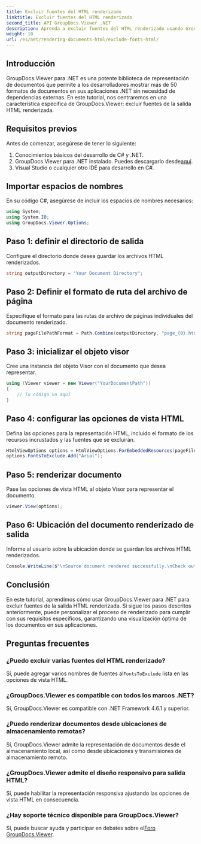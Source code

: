 ```yaml
---
title: Excluir fuentes del HTML renderizado
linktitle: Excluir fuentes del HTML renderizado
second_title: API GroupDocs.Viewer .NET
description: Aprenda a excluir fuentes del HTML renderizado usando GroupDocs.Viewer para .NET. Siga esta guía paso a paso para una visualización perfecta de los documentos.
weight: 10
url: /es/net/rendering-documents-html/exclude-fonts-html/
---
```

## Introducción
GroupDocs.Viewer para .NET es una potente biblioteca de representación de documentos que permite a los desarrolladores mostrar más de 50 formatos de documentos en sus aplicaciones .NET sin necesidad de dependencias externas. En este tutorial, nos centraremos en una característica específica de GroupDocs.Viewer: excluir fuentes de la salida HTML renderizada. 
## Requisitos previos
Antes de comenzar, asegúrese de tener lo siguiente:
1. Conocimientos básicos del desarrollo de C# y .NET.
2.  GroupDocs.Viewer para .NET instalado. Puedes descargarlo desde[aquí](https://releases.groupdocs.com/viewer/net/).
3. Visual Studio o cualquier otro IDE para desarrollo en C#.

## Importar espacios de nombres
En su código C#, asegúrese de incluir los espacios de nombres necesarios:
```csharp
using System;
using System.IO;
using GroupDocs.Viewer.Options;
```

## Paso 1: definir el directorio de salida
Configure el directorio donde desea guardar los archivos HTML renderizados.
```csharp
string outputDirectory = "Your Document Directory";
```
## Paso 2: Definir el formato de ruta del archivo de página
Especifique el formato para las rutas de archivo de páginas individuales del documento renderizado.
```csharp
string pageFilePathFormat = Path.Combine(outputDirectory, "page_{0}.html");
```
## Paso 3: inicializar el objeto visor
Cree una instancia del objeto Visor con el documento que desea representar.
```csharp
using (Viewer viewer = new Viewer("YourDocumentPath"))
{
    // Tu código va aquí
}
```
## Paso 4: configurar las opciones de vista HTML
Defina las opciones para la representación HTML, incluido el formato de los recursos incrustados y las fuentes que se excluirán.
```csharp
HtmlViewOptions options = HtmlViewOptions.ForEmbeddedResources(pageFilePathFormat);
options.FontsToExclude.Add("Arial");
```
## Paso 5: renderizar documento
Pase las opciones de vista HTML al objeto Visor para representar el documento.
```csharp
viewer.View(options);
```
## Paso 6: Ubicación del documento renderizado de salida
Informe al usuario sobre la ubicación donde se guardan los archivos HTML renderizados.
```csharp
Console.WriteLine($"\nSource document rendered successfully.\nCheck output in {outputDirectory}.");
```

## Conclusión
En este tutorial, aprendimos cómo usar GroupDocs.Viewer para .NET para excluir fuentes de la salida HTML renderizada. Si sigue los pasos descritos anteriormente, puede personalizar el proceso de renderizado para cumplir con sus requisitos específicos, garantizando una visualización óptima de los documentos en sus aplicaciones.
## Preguntas frecuentes
### ¿Puedo excluir varias fuentes del HTML renderizado?
 Sí, puede agregar varios nombres de fuentes al`FontsToExclude` lista en las opciones de vista HTML.
### ¿GroupDocs.Viewer es compatible con todos los marcos .NET?
Sí, GroupDocs.Viewer es compatible con .NET Framework 4.6.1 y superior.
### ¿Puedo renderizar documentos desde ubicaciones de almacenamiento remotas?
Sí, GroupDocs.Viewer admite la representación de documentos desde el almacenamiento local, así como desde ubicaciones y transmisiones de almacenamiento remoto.
### ¿GroupDocs.Viewer admite el diseño responsivo para salida HTML?
Sí, puede habilitar la representación responsiva ajustando las opciones de vista HTML en consecuencia.
### ¿Hay soporte técnico disponible para GroupDocs.Viewer?
 Sí, puede buscar ayuda y participar en debates sobre el[Foro GroupDocs.Viewer](https://forum.groupdocs.com/c/viewer/9).
